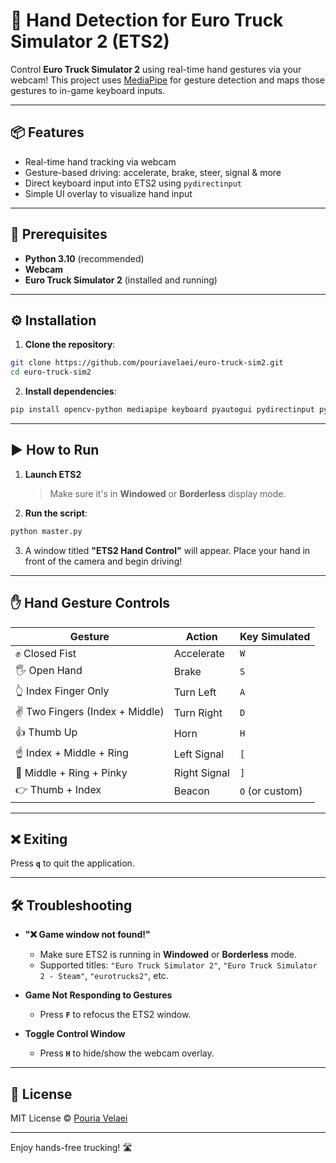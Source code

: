 # 🚚 Hand Detection for Euro Truck Simulator 2 (ETS2)

Control **Euro Truck Simulator 2** using real-time hand gestures via your webcam!
This project uses [MediaPipe](https://google.github.io/mediapipe/) for gesture detection and maps those gestures to in-game keyboard inputs.

---

## 📦 Features

- Real-time hand tracking via webcam
- Gesture-based driving: accelerate, brake, steer, signal & more
- Direct keyboard input into ETS2 using `pydirectinput`
- Simple UI overlay to visualize hand input

---

## 🧰 Prerequisites

- **Python 3.10** (recommended)
- **Webcam**
- **Euro Truck Simulator 2** (installed and running)

---

## ⚙️ Installation

1. **Clone the repository**:

```bash
git clone https://github.com/pouriavelaei/euro-truck-sim2.git
cd euro-truck-sim2
```

2. **Install dependencies**:

```bash
pip install opencv-python mediapipe keyboard pyautogui pydirectinput pywin32
```

---

## ▶️ How to Run

1. **Launch ETS2**

   > Make sure it's in **Windowed** or **Borderless** display mode.
   >
2. **Run the script**:

```bash
python master.py
```

3. A window titled **"ETS2 Hand Control"** will appear. Place your hand in front of the camera and begin driving!

---

## ✋ Hand Gesture Controls

| Gesture                           | Action       | Key Simulated     |
| --------------------------------- | ------------ | ----------------- |
| ✊ Closed Fist                    | Accelerate   | `W`             |
| 🖐️ Open Hand                    | Brake        | `S`             |
| 👆 Index Finger Only              | Turn Left    | `A`             |
| ✌️ Two Fingers (Index + Middle) | Turn Right   | `D`             |
| 👍 Thumb Up                       | Horn         | `H`             |
| ☝️ Index + Middle + Ring        | Left Signal  | `[`             |
| 🤟 Middle + Ring + Pinky          | Right Signal | `]`             |
| 👉 Thumb + Index                  | Beacon       | `O` (or custom) |

---

## ❌ Exiting

Press **`q`** to quit the application.

---

## 🛠️ Troubleshooting

- **"❌ Game window not found!"**

  - Make sure ETS2 is running in **Windowed** or **Borderless** mode.
  - Supported titles: `"Euro Truck Simulator 2"`, `"Euro Truck Simulator 2 - Steam"`, `"eurotrucks2"`, etc.
- **Game Not Responding to Gestures**

  - Press **`F`** to refocus the ETS2 window.
- **Toggle Control Window**

  - Press **`H`** to hide/show the webcam overlay.

---

## 📄 License

MIT License © [Pouria Velaei](https://github.com/pouriavelaei)

---

Enjoy hands-free trucking! 🛣️
